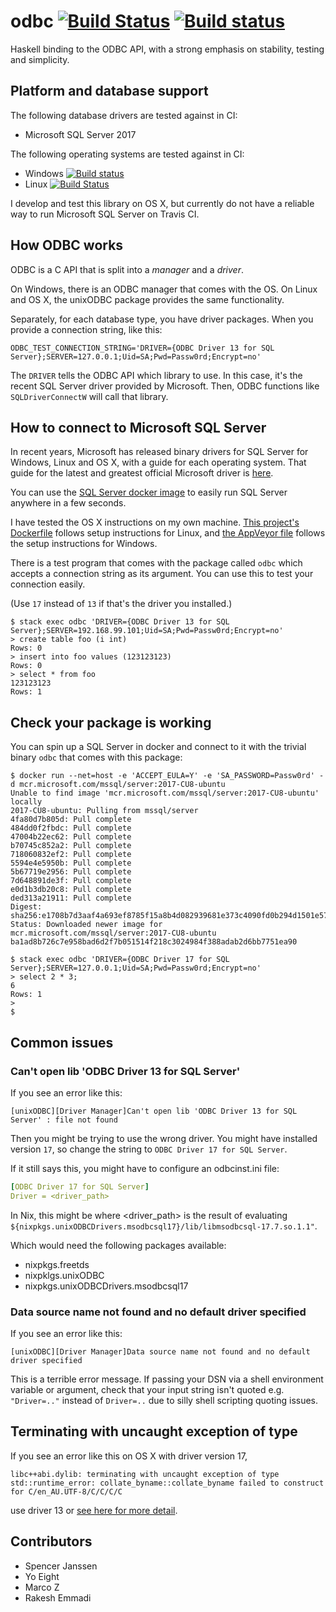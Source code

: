 # odbc [![Build Status](https://travis-ci.org/fpco/odbc.svg)](https://travis-ci.org/fpco/odbc) [![Build status](https://ci.appveyor.com/api/projects/status/vpn6a1pme25upbux?svg=true)](https://ci.appveyor.com/project/chrisdone/odbc-0os0b)

Haskell binding to the ODBC API, with a strong emphasis on stability,
testing and simplicity.

## Platform and database support

The following database drivers are tested against in CI:

* Microsoft SQL Server 2017

The following operating systems are tested against in CI:

* Windows [![Build status](https://ci.appveyor.com/api/projects/status/vpn6a1pme25upbux?svg=true)](https://ci.appveyor.com/project/chrisdone/odbc-0os0b)
* Linux [![Build Status](https://travis-ci.org/fpco/odbc.svg)](https://travis-ci.org/fpco/odbc)

I develop and test this library on OS X, but currently do not have a
reliable way to run Microsoft SQL Server on Travis CI.

## How ODBC works

ODBC is a C API that is split into a *manager* and a *driver*.

On Windows, there is an ODBC manager that comes with the OS. On Linux
and OS X, the unixODBC package provides the same functionality.

Separately, for each database type, you have driver packages. When you
provide a connection string, like this:

```
ODBC_TEST_CONNECTION_STRING='DRIVER={ODBC Driver 13 for SQL Server};SERVER=127.0.0.1;Uid=SA;Pwd=Passw0rd;Encrypt=no'
```

The `DRIVER` tells the ODBC API which library to use. In this case,
it's the recent SQL Server driver provided by Microsoft. Then, ODBC
functions like `SQLDriverConnectW` will call that library.

## How to connect to Microsoft SQL Server

In recent years, Microsoft has released binary drivers for SQL Server
for Windows, Linux and OS X, with a guide for each operating
system. That guide for the latest and greatest official Microsoft
driver is
[here](https://docs.microsoft.com/en-us/sql/connect/odbc/linux-mac/installing-the-microsoft-odbc-driver-for-sql-server).

You can use the [SQL Server docker image](https://hub.docker.com/_/microsoft-mssql-server) to easily run SQL Server anywhere in a few seconds.

I have tested the OS X instructions on my own machine.
[This project's Dockerfile](https://github.com/fpco/odbc/blob/master/Dockerfile)
follows setup instructions for Linux, and
[the AppVeyor file](https://github.com/fpco/odbc/blob/master/appveyor.yml)
follows the setup instructions for Windows.

There is a test program that comes with the package called `odbc`
which accepts a connection string as its argument. You can use this to
test your connection easily.

(Use `17` instead of `13` if that's the driver you installed.)

    $ stack exec odbc 'DRIVER={ODBC Driver 13 for SQL Server};SERVER=192.168.99.101;Uid=SA;Pwd=Passw0rd;Encrypt=no'
    > create table foo (i int)
    Rows: 0
    > insert into foo values (123123123)
    Rows: 0
    > select * from foo
    123123123
    Rows: 1

## Check your package is working

You can spin up a SQL Server in docker and connect to it with the
trivial binary `odbc` that comes with this package:

```
$ docker run --net=host -e 'ACCEPT_EULA=Y' -e 'SA_PASSWORD=Passw0rd' -d mcr.microsoft.com/mssql/server:2017-CU8-ubuntu
Unable to find image 'mcr.microsoft.com/mssql/server:2017-CU8-ubuntu' locally
2017-CU8-ubuntu: Pulling from mssql/server
4fa80d7b805d: Pull complete
484dd0f2fbdc: Pull complete
47004b22ec62: Pull complete
b70745c852a2: Pull complete
718060832ef2: Pull complete
5594e4e5950b: Pull complete
5b67719e2956: Pull complete
7d648891de3f: Pull complete
e0d1b3db20c8: Pull complete
ded313a21911: Pull complete
Digest: sha256:e1708b7d3aaf4a693ef8785f15a8b4d082939681e373c4090fd0b294d1501e57
Status: Downloaded newer image for mcr.microsoft.com/mssql/server:2017-CU8-ubuntu
ba1ad8b726c7e958bad6d2f7b051514f218c3024984f388adab2d6bb7751ea90

$ stack exec odbc 'DRIVER={ODBC Driver 17 for SQL Server};SERVER=127.0.0.1;Uid=SA;Pwd=Passw0rd;Encrypt=no'
> select 2 * 3;
6
Rows: 1
>
$
```

## Common issues


### Can't open lib 'ODBC Driver 13 for SQL Server'

If you see an error like this:

    [unixODBC][Driver Manager]Can't open lib 'ODBC Driver 13 for SQL Server' : file not found

Then you might be trying to use the wrong driver. You might have
installed version `17`, so change the string to `ODBC Driver 17 for
SQL Server`.

If it still says this, you might have to configure an odbcinst.ini
file:

``` yaml
[ODBC Driver 17 for SQL Server]
Driver = <driver_path>
```

In Nix, this might be where <driver_path> is the result of evaluating
`${nixpkgs.unixODBCDrivers.msodbcsql17}/lib/libmsodbcsql-17.7.so.1.1"`.

Which would need the following packages available:

* nixpkgs.freetds
* nixpklgs.unixODBC
* nixpkgs.unixODBCDrivers.msodbcsql17

### Data source name not found and no default driver specified

If you see an error like this:

    [unixODBC][Driver Manager]Data source name not found and no default driver specified

This is a terrible error message. If passing your DSN via a shell
environment variable or argument, check that your input string isn't
quoted e.g. `"Driver=.."` instead of `Driver=..` due to silly shell
scripting quoting issues.

## Terminating with uncaught exception of type

If you see an error like this on OS X with driver version 17,

```
libc++abi.dylib: terminating with uncaught exception of type
std::runtime_error: collate_byname::collate_byname failed to construct
for C/en_AU.UTF-8/C/C/C/C
```

use driver 13 or [see here for more detail](https://github.com/fpco/odbc/issues/17).

## Contributors

* Spencer Janssen
* Yo Eight
* Marco Z
* Rakesh Emmadi
